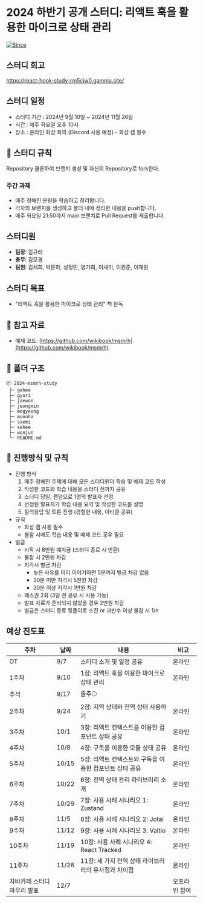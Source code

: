 # 2024 하반기 공개 스터디: 리액트 훅을 활용한 마이크로 상태 관리

[![Since](https://img.shields.io/badge/since-2024.09.06-6A5ACD.svg?&edge_flat=false)](https://github.com/JAVACAFE-STUDY/2024-msmrh-study)

## 스터디 회고

https://react-hook-study-rm5cjw0.gamma.site/

## 스터디 일정

- 스터디 기간 : 2024년 9월 10일 ~ 2024년 11월 26일
- 시간 : 매주 화요일 오후 10시
- 장소 : 온라인 화상 회의 (Discord 사용 예정) - 화상 캠 필수

## 🚀 스터디 규칙

Repository 클론하여 브랜치 생성 및 자신의 Repository로 fork한다.

### 주간 과제

- 매주 정해진 분량을 학습하고 정리합니다.
- 각자의 브랜치를 생성하고 폴더 내에 정리한 내용을 push합니다.
- 매주 화요일 21:50까지 main 브랜치로 Pull Request를 제출합니다.

## 스터디원

- **팀장**: 김규리
- **총무**: 김모경
- **팀원**: 김세희, 박문하, 성정민, 염가희, 이새미, 이원준, 이재원

## 스터디 목표

- "리액트 훅을 활용한 마이크로 상태 관리" 책 완독

## 📖 참고 자료

- 예제 코드: [https://github.com/wikibook/msmrh](https://github.com/wikibook/msmrh)

## 📁 폴더 구조

```
📦 2024-msmrh-study
 ├─ gahee
 ├─ gyuri
 ├─ jaewon
 ├─ jeongmin
 ├─ mogyeong
 ├─ moonha
 ├─ saemi
 ├─ sehee
 ├─ wonjun
 └─ README.md
```

## **🌿 진행방식 및 규칙**

- 진행 방식
  1. 매주 정해진 주제에 대해 모든 스터디원이 학습 및 예제 코드 작성
  2. 작성한 코드와 학습 내용을 스터디 전까지 공유
  3. 스터디 당일, 랜덤으로 1명의 발표자 선정
  4. 선정된 발표자가 학습 내용 요약 및 작성한 코드를 설명
  5. 질의응답 및 토론 진행 (경험한 내용, 아티클 공유)
- 규칙
  - 화상 캠 사용 필수
  - 불참 시에도 학습 내용 및 예제 코드 공유 필요
- 벌금
  - 시작 시 6만원 예치금 (스터디 종료 시 반환)
  - 불참 시 2만원 차감
  - 지각시 벌금 차감
    - 늦은 사유를 미리 이야기하면 5분까지 벌금 차감 없음
    - 30분 미만 지각시 5천원 차감
    - 30분 이상 지각시 1만원 차감
  - 패스권 2회 (3일 전 공유 시 사용 가능)
  - 발표 자료가 준비되지 않았을 경우 2만원 차감
  - 벌금은 스터디 종료 뒷풀이로 소진 or 과반수 이상 불참 시 1/n

## **예상 진도표**

| 주차                        | 날짜  | 내용                                                    | 비고          |
| --------------------------- | ----- | ------------------------------------------------------- | ------------- |
| OT                          | 9/7   | 스터디 소개 및 일정 공유                                | 온라인        |
| 1주차                       | 9/10  | 1장: 리액트 훅을 이용한 마이크로 상태 관리              | 온라인        |
| 추석                        | 9/17  | 즐추🌕                                                  |               |
| 2주차                       | 9/24  | 2장: 지역 상태와 전역 상태 사용하기                     | 온라인        |
| 3주차                       | 10/1  | 3장: 리액트 컨텍스트를 이용한 컴포넌트 상태 공유        | 온라인        |
| 4주차                       | 10/8  | 4장: 구독을 이용한 모듈 상태 공유                       | 온라인        |
| 5주차                       | 10/15 | 5장: 리액트 컨텍스트와 구독을 이용한 컴포넌트 상태 공유 | 온라인        |
| 6주차                       | 10/22 | 6장: 전역 상태 관리 라이브러리 소개                     | 온라인        |
| 7주차                       | 10/29 | 7장: 사용 사례 시나리오 1: Zustand                      | 온라인        |
| 8주차                       | 11/5  | 8장: 사용 사례 시나리오 2: Jotai                        | 온라인        |
| 9주차                       | 11/12 | 9장: 사용 사례 시나리오 3: Valtio                       | 온라인        |
| 10주차                      | 11/19 | 10장: 사용 사례 시나리오 4: React Tracked               | 온라인        |
| 11주차                      | 11/26 | 11장: 세 가지 전역 상태 라이브러리의 유사점과 차이점    | 온라인        |
| 자바카페 스터디 마무리 발표 | 12/7  |                                                         | 오프라인 참여 |
